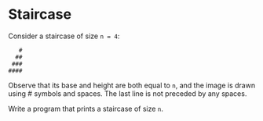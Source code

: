 # Staircase
Consider a staircase of size <code>n = 4</code>:
```
   #
  ##
 ###
####
```
Observe that its base and height are both equal to <code>n</code>, and the image is drawn using # symbols and spaces. The last line is not preceded by any spaces.

Write a program that prints a staircase of size <code>n</code>.